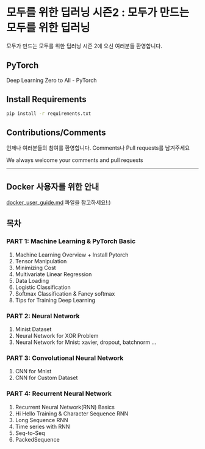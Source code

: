# 모두를 위한 딥러닝 시즌2 : 모두가 만드는 모두를 위한 딥러닝

모두가 만드는 모두를 위한 딥러닝 시즌 2에 오신 여러분들 환영합니다. 

## PyTorch

Deep Learning Zero to All - PyTorch

## Install Requirements

```bash
pip install -r requirements.txt
```

## Contributions/Comments

언제나 여러분들의 참여를 환영합니다. Comments나 Pull requests를 남겨주세요

We always welcome your comments and pull requests

---

## Docker 사용자를 위한 안내

[docker_user_guide.md](docker_user_guide.md) 파일을 참고하세요!:)



## 목차

### PART 1: Machine Learning & PyTorch Basic 

1. Machine Learning Overview + Install Pytorch
2. Tensor Manipulation
3. Minimizing Cost
4. Multivariate Linear Regression
5. Data Loading
6. Logistic Classification
7. Softmax Classification & Fancy softmax
8. Tips for Training Deep Learning

### PART 2: Neural Network

1. Minist Dataset
2. Neural Network for XOR Problem  
3. Neural Network for Mnist: xavier, dropout, batchnorm ...

### PART 3: Convolutional Neural Network

1. CNN for Mnist 
2. CNN for Custom Dataset

### PART 4: Recurrent Neural Network

1. Recurrent Neural Network(RNN) Basics
2. Hi Hello Training & Character Sequence RNN
3. Long Sequence RNN
4. Time series with RNN
5. Seq-to-Seq
6. PackedSequence
